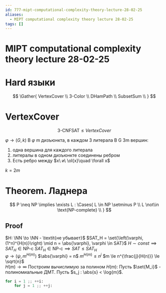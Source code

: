 ```yaml
---
id: 777-mipt-computational-complexity-theory-lecture-28-02-25
aliases:
  - MIPT computational complexity theory lecture 28-02-25
tags: []
---
```


# MIPT computational complexity theory lecture 28-02-25

# Hard языки

$$
\Gather{
VertexCover \\
3-Color \\
DHamPath \\
SubsetSum \\
}
$$

# VertexCover

$$
\text{3-CNFSAT} \le VertexCover
$$

$\varphi \to (G,k)$
В $\varphi$ m дизъюнкта, в каждом 3 литерала
В G 3m вершин:

1. одна вершина для каждого литерала
2. литералы в одном дизъюнкте соединены ребром
3. Есть ребро между $x\ и\ \ol{x}\quad \forall x$

$k = 2m$

# Theorem. Ладнера

$$
P \neq NP \implies \exists L : \Cases{
L \in NP \setminus P \\
L \not\in \text{NP-complete} \\
}
$$
## Proof

$H: \NN \to \NN - \textit{не убывает}$
$SAT_H = \set{\left(\varphi, (1^n)^{H(n)}\right) \mid n = \abs{\varphi}, \varphi \in SAT}$
$H \sim const \implies SAT_H \in \text{NP-c}$
$SAT_H \in \text{NP-c} \implies SAT \le SAT_H$
\
$\varphi \to (\psi, m^{H(m)})$
$\abs{\varphi} = n$
$m^{H(m)} \le n^j$ 
$m \le n^{\frac{j}{H(n)}} \le \sqrt{n}$
\
$H(m) \to \infty$
Построим вычислимую за полином $H(m)$:
Пусть $\set{M_i}$ - полиномиальные ДМТ.
Пусть $s_j : \abs{s} < \log{m}$.
```python
for i = 1 ;; ++i:
    for j = 1 ;; ++j:
```
